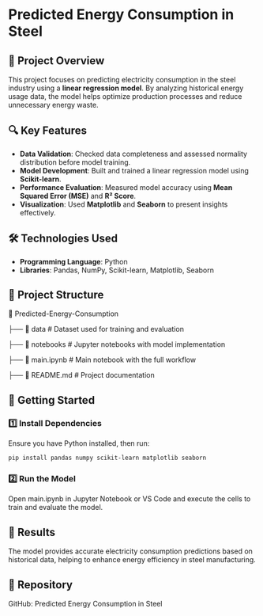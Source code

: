 # Predicted Energy Consumption in Steel  

## 📌 Project Overview  
This project focuses on predicting electricity consumption in the steel industry using a **linear regression model**. By analyzing historical energy usage data, the model helps optimize production processes and reduce unnecessary energy waste.  

## 🔍 Key Features  
- **Data Validation**: Checked data completeness and assessed normality distribution before model training.  
- **Model Development**: Built and trained a linear regression model using **Scikit-learn**.  
- **Performance Evaluation**: Measured model accuracy using **Mean Squared Error (MSE)** and **R² Score**.  
- **Visualization**: Used **Matplotlib** and **Seaborn** to present insights effectively.  

## 🛠️ Technologies Used  
- **Programming Language**: Python  
- **Libraries**: Pandas, NumPy, Scikit-learn, Matplotlib, Seaborn  

## 📂 Project Structure  
📁 Predicted-Energy-Consumption

  ├── 📂 data # Dataset used for training and evaluation

  ├── 📂 notebooks # Jupyter notebooks with model implementation

  ├── 📜 main.ipynb # Main notebook with the full workflow

  ├── 📜 README.md # Project documentation

## 🚀 Getting Started  
### 1️⃣ Install Dependencies  
Ensure you have Python installed, then run:  
```bash
pip install pandas numpy scikit-learn matplotlib seaborn
```

### 2️⃣ Run the Model
Open main.ipynb in Jupyter Notebook or VS Code and execute the cells to train and evaluate the model.

## 📌 Results
The model provides accurate electricity consumption predictions based on historical data, helping to enhance energy efficiency in steel manufacturing.
## 🔗 Repository
GitHub: Predicted Energy Consumption in Steel
